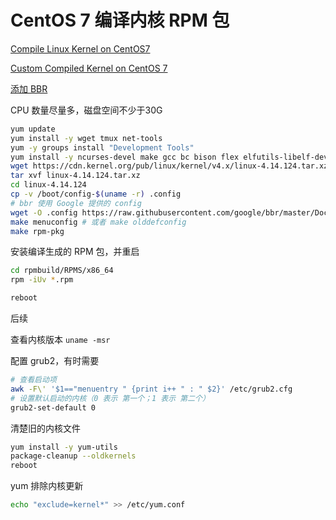 # CentOS 7 编译内核 RPM 包

[Compile Linux Kernel on CentOS7](https://linuxhint.com/compile-linux-kernel-centos7/)

[Custom Compiled Kernel on CentOS 7](https://www.linode.com/docs/tools-reference/custom-kernels-distros/custom-compiled-kernel-centos-7/)

[添加 BBR](https://www.cyberciti.biz/cloud-computing/increase-your-linux-server-internet-speed-with-tcp-bbr-congestion-control/)

CPU 数量尽量多，磁盘空间不少于30G

```bash
yum update
yum install -y wget tmux net-tools
yum -y groups install "Development Tools"
yum install -y ncurses-devel make gcc bc bison flex elfutils-libelf-devel openssl-devel grub2 rpm-build
wget https://cdn.kernel.org/pub/linux/kernel/v4.x/linux-4.14.124.tar.xz
tar xvf linux-4.14.124.tar.xz
cd linux-4.14.124
cp -v /boot/config-$(uname -r) .config
# bbr 使用 Google 提供的 config
wget -O .config https://raw.githubusercontent.com/google/bbr/master/Documentation/config.gce
make menuconfig # 或者 make olddefconfig
make rpm-pkg
```

安装编译生成的 RPM 包，并重启

```bash
cd rpmbuild/RPMS/x86_64
rpm -iUv *.rpm

reboot
```

后续

查看内核版本  `uname -msr`

配置 grub2，有时需要

```bash
# 查看启动项
awk -F\' '$1=="menuentry " {print i++ " : " $2}' /etc/grub2.cfg
# 设置默认启动的内核（0 表示 第一个；1 表示 第二个）
grub2-set-default 0
```
清楚旧的内核文件

```bash
yum install -y yum-utils
package-cleanup --oldkernels
reboot
```

yum 排除内核更新

```bash
echo "exclude=kernel*" >> /etc/yum.conf
```
